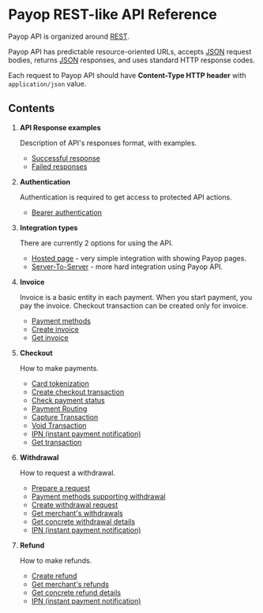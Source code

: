 # Payop REST-like API Reference

Payop API is organized around [REST](http://en.wikipedia.org/wiki/Representational_State_Transfer).

Payop API has predictable resource-oriented URLs, accepts [JSON](http://www.json.org/) request bodies,
 returns [JSON](http://www.json.org/) responses, and uses standard HTTP response codes.

Each request to Payop API should have **Content-Type HTTP header** with `application/json` value.

## Contents

1. **API Response examples**

    Description of API's responses format, with examples.
    
    * [Successful response](Response/successResponse.md)
    * [Failed responses](Response/failResponse.md)
    
1. **Authentication**

    Authentication is required to get access to protected API actions.
    
    * [Bearer authentication](Authentication/bearerAuthentication.md)
    
1. **Integration types**

    There are currently 2 options for using the API.
    
    * [Hosted page](Integration/hostedPage.md) - very simple integration with showing Payop pages.
    * [Server-To-Server](Integration/serverToServer.md) - more hard integration using Payop API.
     
1. **Invoice**

    Invoice is a basic entity in each payment. When you start payment, you pay the invoice.
    Checkout transaction can be created only for invoice. 
    
    * [Payment methods](Invoice/getPaymentMethods.md)
    * [Create invoice](Invoice/createInvoice.md)
    * [Get invoice](Invoice/getInvoice.md)
   
1. **Checkout**    

    How to make payments.
   
    * [Card tokenization](Checkout/createCardToken.md)
    * [Create checkout transaction](Checkout/createCheckoutTransaction.md)
    * [Check payment status](Checkout/checkInvoiceStatus.md)
    * [Payment Routing](Checkout/paymentRouting.md)
    * [Capture Transaction](Checkout/captureTransaction.md)
    * [Void Transaction](Checkout/voidTransaction.md)
    * [IPN (instant payment notification)](Checkout/ipn.md)
    * [Get transaction](Checkout/getTransaction.md)
    
1. **Withdrawal**

    How to request a withdrawal.
    
    * [Prepare a request](Withdrawal/withdrawal.md)
    * [Payment methods supporting withdrawal](Withdrawal/paymentMethods.md)
    * [Create withdrawal request](Withdrawal/massWithdrawal.md)
    * [Get merchant's withdrawals](Withdrawal/getWithdrawalsList.md)
    * [Get concrete withdrawal details](Withdrawal/getWithdrawal.md)
    * [IPN (instant payment notification)](Withdrawal/withdrawalIpn.md)
   
1. **Refund**
    
    How to make refunds.
    
    * [Create refund](Refund/createRefund.md)
    * [Get merchant's refunds](Refund/getRefundsList.md)
    * [Get concrete refund details](Refund/getRefund.md)
    * [IPN (instant payment notification)](Refund/refundIpn.md)
